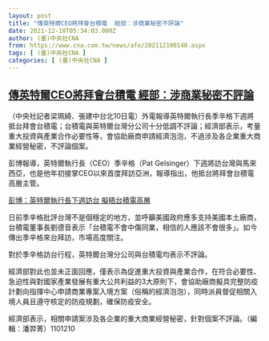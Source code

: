 ```yaml
---
layout: post
title: "傳英特爾CEO將拜會台積電  經部：涉商業秘密不評論"
date: 2021-12-10T05:34:03.000Z
author: (臺)中央社CNA
from: https://www.cna.com.tw/news/afe/202112100140.aspx
tags: [ (臺)中央社CNA ]
categories: [ (臺)中央社CNA ]
---
```

<!--1639114443000-->
[傳英特爾CEO將拜會台積電  經部：涉商業秘密不評論](https://www.cna.com.tw/news/afe/202112100140.aspx)
------

<div>
<div></div><div><p>（中央社記者梁珮綺、張建中台北10日電）外電報導英特爾執行長季辛格下週將抵台拜會台積電；台積電與英特爾台灣分公司十分低調不評論；經濟部表示，考量重大投資與產業合作必要性等，會協助廠商申請經濟泡泡，不過涉及各企業重大商業經營秘密，不評論個案。</p><p>彭博報導，英特爾執行長（CEO）季辛格（Pat Gelsinger）下週將訪台灣與馬來西亞，也是他年初接掌CEO以來首度拜訪亞洲，報導指出，他抵台將拜會台積電高層主管。</p><div class='media'><div class='insertGroup'><div><a class='insert' href='https://www.cna.com.tw/news/firstnews/202112103002.aspx'><i class='icon-dot'></i><span>彭博：英特爾執行長下週訪台 擬晤台積電高層</span></a></div></div></div><p>日前季辛格批評台灣不是個穩定的地方，並呼籲美國政府應多支持美國本土廠商，台積電董事長劉德音表示「台積電不會中傷同業，相信的人應該不會很多」。如今傳出季辛格來台拜訪，市場高度關注。</p><p>對於季辛格訪台行程，英特爾台灣分公司與台積電均表示不評論。</p><p>經濟部對此也並未正面回應，僅表示為促進重大投資與產業合作，在符合必要性、急迫性與對國家產業發展有重大公共利益的3大原則下，會協助廠商擬具完整防疫計劃向指揮中心申請商業專案入境方案（俗稱的經濟泡泡），同時派員督促相關入境人員且遵守核定的防疫規劃，確保防疫安全。</p><p>經濟部表示，相關申請案涉及各企業的重大商業經營秘密，針對個案不評論。（編輯：潘羿菁）1101210</p></div>
</div>
